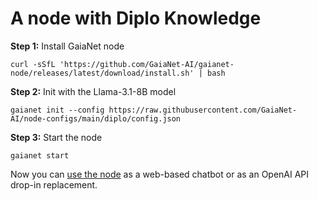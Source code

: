# A node with Diplo Knowledge

**Step 1:** Install GaiaNet node

```
curl -sSfL 'https://github.com/GaiaNet-AI/gaianet-node/releases/latest/download/install.sh' | bash
```

**Step 2:** Init with the Llama-3.1-8B model

```
gaianet init --config https://raw.githubusercontent.com/GaiaNet-AI/node-configs/main/diplo/config.json
```


**Step 3:** Start the node

```
gaianet start
```

Now you can [use the node](https://docs.gaianet.ai/user-guide/mynode) as a web-based chatbot or as an OpenAI API drop-in replacement.


